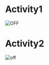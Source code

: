 # Activity1
![OFF](https://user-images.githubusercontent.com/81506807/116284920-3e377480-a7ab-11eb-9922-32d88c0ca31e.PNG)
# Activity2
![off](https://user-images.githubusercontent.com/81506807/116448471-cafb3480-a876-11eb-9ac0-3f046edfc9a0.PNG)